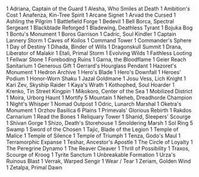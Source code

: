 1 Adriana, Captain of the Guard
1 Alesha, Who Smiles at Death
1 Ambition's Cost
1 Anafenza, Kin-Tree Spirit
1 Arcane Signet
1 Arvad the Cursed
1 Ashling the Pilgrim
1 Battlefield Forge
1 Bedevil
1 Bell Borca, Spectral Sergeant
1 Blackblade Reforged
1 Bladewing, Deathless Tyrant
1 Bojuka Bog
1 Bontu's Monument
1 Boros Garrison
1 Cadric, Soul Kindler
1 Captain Lannery Storm
1 Caves of Koilos
1 Command Tower
1 Commander's Sphere
1 Day of Destiny
1 Dihada, Binder of Wills
1 Dragonskull Summit
1 Drana, Liberator of Malakir
1 Etali, Primal Storm
1 Evolving Wilds
1 Faithless Looting
1 Fellwar Stone
1 Foreboding Ruins
1 Garna, the Bloodflame
1 Geier Reach Sanitarium
1 Generous Gift
1 Gerrard's Hourglass Pendant
1 Hazoret's Monument
1 Hedron Archive
1 Hero's Blade
1 Hero's Downfall
1 Heroes' Podium
1 Honor-Worn Shaku
1 Jazal Goldmane
1 Josu Vess, Lich Knight
1 Kari Zev, Skyship Raider
1 Kaya's Wrath
1 Kothophed, Soul Hoarder
1 Krenko, Tin Street Kingpin
1 Mikokoro, Center of the Sea
1 Mobilized District
1 Moira, Urborg Haunt
1 Mortify
5 Mountain
1 Neheb, Dreadhorde Champion
1 Night's Whisper
1 Nomad Outpost
1 Odric, Lunarch Marshal
1 Oketra's Monument
1 Orzhov Basilica
6 Plains
1 Primevals' Glorious Rebirth
1 Rakdos Carnarium
1 Read the Bones
1 Reliquary Tower
1 Shanid, Sleepers' Scourge
1 Shivan Gorge
1 Shizo, Death's Storehouse
1 Smoldering Marsh
1 Sol Ring
5 Swamp
1 Sword of the Chosen
1 Tajic, Blade of the Legion
1 Temple of Malice
1 Temple of Silence
1 Temple of Triumph
1 Tenza, Godo's Maul
1 Terramorphic Expanse
1 Teshar, Ancestor's Apostle
1 The Circle of Loyalty
1 The Peregrine Dynamo
1 The Reaver Cleaver
1 Thrill of Possibility
1 Traxos, Scourge of Kroog
1 Tyrite Sanctum
1 Unbreakable Formation
1 Urza's Ruinous Blast
1 Verrak, Warped Sengir
1 Wear / Tear
1 Zeriam, Golden Wind
1 Zetalpa, Primal Dawn